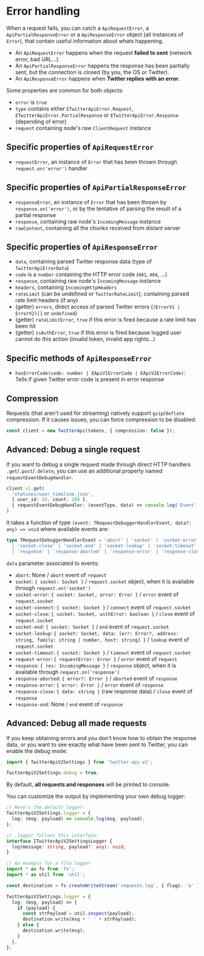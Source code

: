 # Error handling

When a request fails, you can catch a `ApiRequestError`, a `ApiPartialResponseError` or a `ApiResponseError` object (all instances of `Error`), that contain useful information about whats happening.

- An `ApiRequestError` happens when the request **failed to sent** (network error, bad URL...).
- An `ApiPartialResponseError` happens the response has been partially sent, but the connection is closed (by you, the OS or Twitter).
- An `ApiResponseError` happens when **Twitter replies with an error**.

Some properties are common for both objects:
- `error` is `true`
- `type` contains either `ETwitterApiError.Request`,  `ETwitterApiError.PartialResponse` or `ETwitterApiError.Response` (depending of error)
- `request` containing node's raw `ClientRequest` instance

## Specific properties of `ApiRequestError`
- `requestError`, an instance of `Error` that has been thrown through `request.on('error')` handler

## Specific properties of `ApiPartialResponseError`
- `responseError`, an instance of `Error` that has been thrown by `response.on('error')`, or by the tentative of parsing the result of a partial response
- `response`, containing raw node's `IncomingMessage` instance
- `rawContent`, containing all the chunks received from distant server

## Specific properties of `ApiResponseError`
- `data`, containing parsed Twitter response data (type of `TwitterApiErrorData`)
- `code` is a `number` containing the HTTP error code (`401`, `404`, ...)
- `response`, containing raw node's `IncomingMessage` instance
- `headers`, containing `IncomingHttpHeaders`
- `rateLimit` (can be undefined or `TwitterRateLimit`), containing parsed rate limit headers (if any)
- (getter) `errors`, direct access of parsed Twitter errors (`(ErrorV1 | ErrorV2)[]` or `undefined`)
- (getter) `rateLimitError`, `true` if this error is fired because a rate limit has been hit
- (getter) `isAuthError`, `true` if this error is fired because logged user cannot do this action (invalid token, invalid app rights...)

## Specific methods of `ApiResponseError`
- `hasErrorCode(code: number | EApiV1ErrorCode | EApiV2ErrorCode)`: Tells if given Twitter error code is present in error response

## Compression

Requests (that aren't used for streaming) natively support `gzip`/`deflate` compression.
If it causes issues, you can force compression to be disabled:

```ts
const client = new TwitterApi(tokens, { compression: false });
```

## Advanced: Debug a single request

If you want to debug a single request made through direct HTTP handlers `.get`/`.post`/`.delete`,
you can use an additional property named `requestEventDebugHandler`.

```ts
client.v1.get(
  'statuses/user_timeline.json',
  { user_id: 10, count: 200 },
  { requestEventDebugHandler: (eventType, data) => console.log('Event', eventType, 'with data', data) },
)
```

It takes a function of type `(event: TRequestDebuggerHandlerEvent, data?: any) => void` where available events are:
```ts
type TRequestDebuggerHandlerEvent = 'abort' | 'socket' | 'socket-error' | 'socket-connect'
  | 'socket-close' | 'socket-end' | 'socket-lookup' | 'socket-timeout' | 'request-error'
  | 'response' | 'response-aborted' | 'response-error' | 'response-close' | 'response-end';
```

`data` parameter associated to events:
- `abort`: None / `abort` event of `request`
- `socket`: `{ socket: Socket }` / `request.socket` object, when it is available through `request.on('socket')`
- `socket-error`: `{ socket: Socket, error: Error }` / `error` event of `request.socket`
- `socket-connect`: `{ socket: Socket }` / `connect` event of `request.socket`
- `socket-close`: `{ socket: Socket, withError: boolean }` / `close` event of `request.socket`
- `socket-end`: `{ socket: Socket }` / `end` event of `request.socket`
- `socket-lookup`: `{ socket: Socket, data: [err: Error?, address: string, family: string | number, host: string] }` / `lookup` event of `request.socket`
- `socket-timeout`: `{ socket: Socket }` / `timeout` event of `request.socket`
- `request-error`: `{ requestError: Error }` / `error` event of `request`
- `response`: `{ res: IncomingMessage }` / `response` object, when it is available through `request.on('response')`
- `response-aborted`: `{ error?: Error }` / `aborted` event of `response`
- `response-error`: `{ error: Error }` / `error` event of `response`
- `response-close`: `{ data: string }` (raw response data) / `close` event of `response`
- `response-end`: None / `end` event of `response`

## Advanced: Debug all made requests

If you keep obtaining errors and you don't know how to obtain the response data, or you want to see exactly what have been sent to Twitter,
you can enable the debug mode:
```ts
import { TwitterApiV2Settings } from 'twitter-api-v2';

TwitterApiV2Settings.debug = true;
```

By default, **all requests and responses** will be printed to console.

You can customize the output by implementing your own debug logger:
```ts
// Here's the default logger:
TwitterApiV2Settings.logger = {
  log: (msg, payload) => console.log(msg, payload),
};

// .logger follows this interface:
interface ITwitterApiV2SettingsLogger {
  log(message: string, payload?: any): void;
}

// An example for a file logger
import * as fs from 'fs';
import * as util from 'util';

const destination = fs.createWriteStream('requests.log', { flags: 'a' });

TwitterApiV2Settings.logger = {
  log: (msg, payload) => {
    if (payload) {
      const strPayload = util.inspect(payload);
      destination.write(msg + ' ' + strPayload);
    } else {
      destination.write(msg);
    }
  },
};
```
